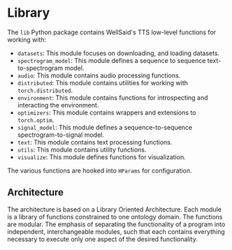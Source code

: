 # Library

The `lib` Python package contains WellSaid's TTS low-level functions for working with:

- `datasets`: This module focuses on downloading, and loading datasets.
- `spectrogram_model`: This module defines a sequence to sequence text-to-spectrogram model.
- `audio`: This module contains audio processing functions.
- `distributed`: This module contains utilities for working with `torch.distributed`.
- `environment`: This module contains functions for introspecting and interacting the environment.
- `optimizers`: This module contains wrappers and extensions to `torch.optim`.
- `signal_model`: This module defines a sequence-to-sequence spectrogram-to-signal model.
- `text`: This module contains text processing functions.
- `utils`: This module contains utility functions.
- `visualize`: This module defines functions for visualization.

The various functions are hooked into `HParams` for configuration.

## Architecture

The architecture is based on a Library Oriented Architecture. Each module is a library of functions
constrained to one ontology domain. The functions are modular. The emphasis of separating the
functionality of a program into independent, interchangeable modules, such that each contains
everything necessary to execute only one aspect of the desired functionality.
